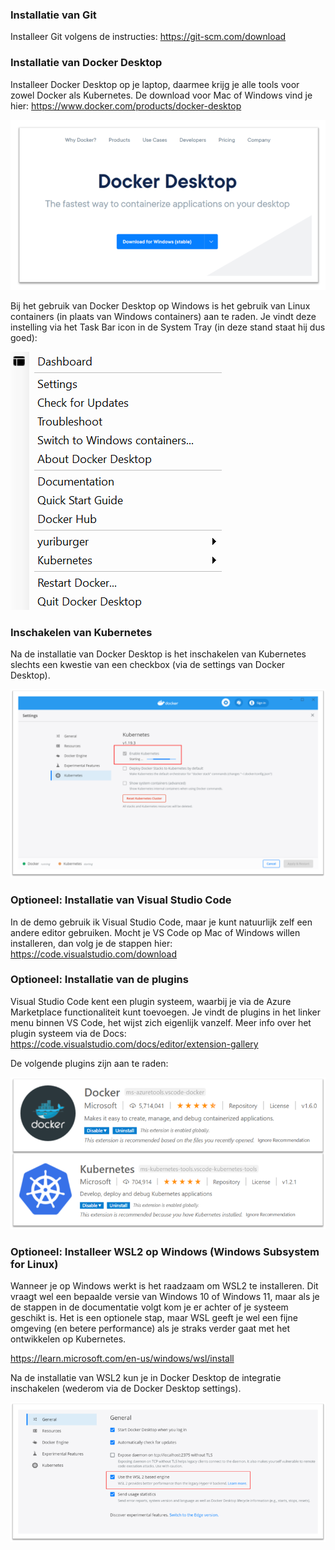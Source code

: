 ### Installatie van Git

Installeer Git volgens de instructies: https://git-scm.com/download

### Installatie van Docker Desktop

Installeer Docker Desktop op je laptop, daarmee krijg je alle tools voor zowel Docker als Kubernetes. De download voor Mac of Windows vind je hier: https://www.docker.com/products/docker-desktop

![Docker Desktop installatie logo](/images/dockerdesktop.png)

Bij het gebruik van Docker Desktop op Windows is het gebruik van Linux containers (in plaats van Windows containers) aan te raden. Je vindt deze instelling via het Task Bar icon in de System Tray (in deze stand staat hij dus goed):

![Docker Desktop installatie logo](/images/linuxcontainers.png)

### Inschakelen van Kubernetes

Na de installatie van Docker Desktop is het inschakelen van Kubernetes slechts een kwestie van een checkbox (via de settings van Docker Desktop).

![Inschakelen Kubernetes](/images/kubernetes.png)

### Optioneel: Installatie van Visual Studio Code

In de demo gebruik ik Visual Studio Code, maar je kunt natuurlijk zelf een andere editor gebruiken. Mocht je VS Code op Mac of Windows willen installeren, dan volg je de stappen hier: https://code.visualstudio.com/download

### Optioneel: Installatie van de plugins

Visual Studio Code kent een plugin systeem, waarbij je via de Azure Marketplace functionaliteit kunt toevoegen. Je vindt de plugins in het linker menu binnen VS Code, het wijst zich eigenlijk vanzelf. Meer info over het plugin systeem via de Docs: https://code.visualstudio.com/docs/editor/extension-gallery

De volgende plugins zijn aan te raden:

![Visual Studio Code plugins](images/plugins.png)

### Optioneel: Installeer WSL2 op Windows (Windows Subsystem for Linux)

Wanneer je op Windows werkt is het raadzaam om WSL2 te installeren. Dit vraagt wel een bepaalde versie van Windows 10 of Windows 11, maar als je de stappen in de documentatie volgt kom je er achter of je systeem geschikt is. Het is een optionele stap, maar WSL geeft je wel een fijne omgeving (en betere performance) als je straks verder gaat met het ontwikkelen op Kubernetes.

https://learn.microsoft.com/en-us/windows/wsl/install

Na de installatie van WSL2 kun je in Docker Desktop de integratie inschakelen (wederom via de Docker Desktop settings).

![WSL2 integratie](/images/wsl2dd.png)
